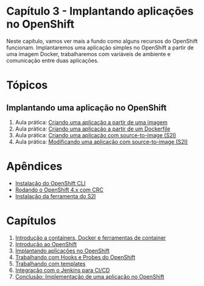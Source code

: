 # Capítulo 3 - Implantando aplicações no OpenShift
Neste capítulo, vamos ver mais a fundo como alguns recursos do OpenShift funcionam. Implantaremos uma aplicação simples no OpenShift a partir de uma imagem Docker, trabalharemos com variáveis de ambiente e comunicação entre duas aplicações.

# Tópicos
## Implantando uma aplicação no OpenShift
1. Aula prática: [Criando uma aplicação a partir de uma imagem](aula01)
2. Aula prática: [Criando uma aplicação a partir de um Dockerfile](aula02)
3. Aula prática: [Criando uma aplicação com source-to-image (S2I)](aula03)
4. Aula prática: [Modificando uma aplicação com source-to-image (S2I)](aula04)

# Apêndices
* [Instalação do OpenShift CLI](apendices/openshift_cli.md)
* [Rodando o OpenShift 4.x com CRC](apendices/openshift_crc.md)
* [Instalação da ferramenta do S2I](apendices/s2i.md)

# Capítulos
1. [Introdução a containers, Docker e ferramentas de container](https://github.com/mentoria-openshift/capitulo01)
2. [Introdução ao OpenShift](https://github.com/mentoria-openshift/capitulo02)
3. [Implantando aplicações no OpenShift](https://github.com/mentoria-openshift/capitulo03)
4. [Trabalhando com Hooks e Probes do OpenShift](https://github.com/mentoria-openshift/capitulo04)
5. [Trabalhando com templates](https://github.com/mentoria-openshift/capitulo05)
6. [Integração com o Jenkins para CI/CD](https://github.com/mentoria-openshift/capitulo06)
7. [Conclusão: Implementação de uma aplicação no OpenShift](https://github.com/mentoria-openshift/capitulo07)
